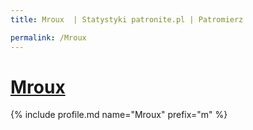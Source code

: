 ```yaml
---
title: Mroux  | Statystyki patronite.pl | Patromierz

permalink: /Mroux
---
```


# [Mroux ](https://patronite.pl/Mroux)

{% include profile.md name="Mroux" prefix="m" %}

